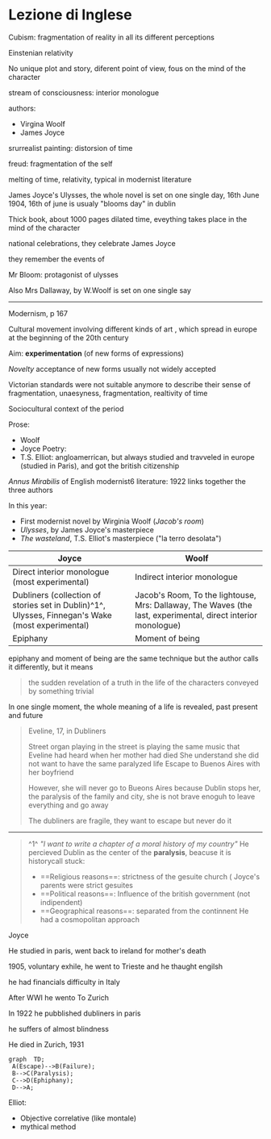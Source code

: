 # Lezione di Inglese

Cubism: fragmentation of reality in all its different perceptions 

Einstenian relativity

No unique plot and story, diferent point of view, fous on the mind of the character


stream of consciousness: interior monologue

authors:
* Virgina Woolf
* James Joyce

srurrealist painting: distorsion of time


freud: fragmentation of the self

melting of time, relativity, typical in modernist literature

James Joyce's Ulysses,  the whole novel is set on one single day,
16th June 1904, 16th of june is usualy "blooms day" in dublin

Thick book, about 1000 pages
dilated time, eveything takes place in the mind of the character

national celebrations, they celebrate James Joyce

they remember the events of 

Mr Bloom: protagonist of ulysses

Also Mrs Dallaway, by W.Woolf is set on one single say


---

Modernism, p 167

Cultural movement involving different kinds of art , which spread in europe at the beginning of the 20th century

Aim: **experimentation** (of new forms of expressions)

_Novelty_
acceptance of new forms usually not widely accepted


Victorian standards were not suitable anymore to describe their sense of fragmentation, unaesyness, fragmentation, realtivity of time

Sociocultural context of the period


Prose:
* Woolf
* Joyce
Poetry:
* T.S. Elliot: angloamerrican, but always studied and travveled in europe (studied in Paris), and got the british citizenship


*Annus Mirabilis* of English modernist6 literature: 1922 links together the three authors

In this year:
* First modernist novel by Wirginia Woolf (_Jacob's room_)
* _Ulysses_, by James Joyce's masterpiece
* _The wasteland_, T.S. Elliot's masterpiece ("la terro desolata")


|Joyce|Woolf|
|---|--|
|Direct interior monologue (most experimental)|Indirect interior monologue|
|Dubliners (collection of stories set in Dublin)^1^, Ulysses, Finnegan's Wake (most experimental) |Jacob's Room, To the lightouse, Mrs: Dallaway, The Waves (the last, experimental, direct interior monologue)|
|Epiphany|Moment of being|

epiphany and moment of being are the same technique but the author calls it differently, but it means
> the sudden revelation of a truth in the life of the characters conveyed by something trivial


In one single moment, the whole meaning of a life is revealed, past present and future

> Eveline, 17, in Dubliners
> 
> Street organ playing in the street is playing the same music that Eveline had heard when her mother had died
She understand she did not want to have the same paralyzed life
Escape to Buenos Aires with her boyfriend
> 
> However, she will never go to Bueons Aires because Dublin stops her, the paralysis of the family and city, she is not brave enoguh to leave everything and go away
> 
> The dubliners are fragile, they want to escape but never do it
---
> ^1^ _"I want to write a chapter of a moral history of my country"_
> He percieved Dublin as the center of the **paralysis**, beacuse it is historycall stuck:
> * ==Religious reasons==: strictness of the gesuite church ( Joyce's parents were strict gesuites
> * ==Political reasons==: Influence of the british government (not indipendent)
> * ==Geographical reasons==: separated from the continnent
> He had a cosmopolitan approach

Joyce

He studied in paris, went back to ireland for mother's death

1905, voluntary exhile, he went to Trieste and he thaught engilsh

he had financials difficulty in Italy

After WWI he wento To Zurich

In 1922 he pubblished dubliners in paris

he suffers of almost blindness

He died in Zurich, 1931

```mermaid
graph  TD;  
 A(Escape)-->B(Failure);  
 B-->C(Paralysis);  
 C-->D(Ephiphany);  
 D-->A;
```
Elliot:
* Objective correlative (like montale)
* mythical method
<!--stackedit_data:
eyJoaXN0b3J5IjpbMTIzMDA0NDIzMSwtNDk1ODI3MjM2XX0=
-->